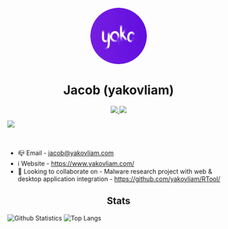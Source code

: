 <p align="center">
    <img style="border-radius: 100px" width="128" height="128" src="https://raw.githubusercontent.com/yakovliam/yakovliam/master/circle-cropped.png">
</p>

<h1 align="center">Jacob (yakovliam)</h1>

<p align="center">
  <a href="https://twitter.com/yakovliam">
    <img width="22px" src="https://cdn.jsdelivr.net/npm/simple-icons@v3/icons/twitter.svg" />
  </a>

  <a href="https://github.com/yakovliam">
    <img width="22px" src="https://cdn.jsdelivr.net/npm/simple-icons@v3/icons/github.svg" />
  </a>
  
![](https://bit.ly/3j5U0nI)
</p>

<br/>

<p align="center">
	<ul>
		<li>📪 Email - <a href="mailto:jacob@yakovliam.com">jacob@yakovliam.com</a></li>
		<li>ℹ️ Website - <a href="https://www.yakovliam.com/">https://www.yakovliam.com/</a></li>
		<li>🍻 Looking to collaborate on - Malware research project with web & desktop application integration - <a href="https://github.com/yakovliam/RTool/">https://github.com/yakovliam/RTool/</a></li>
	</ul>
</p>

<h2 align="center">Stats</h2>


![Github Statistics](https://github-readme-stats.vercel.app/api?username=yakovliam&count_private=true&show_icons=true&include_all_commits=true)
![Top Langs](https://github-readme-stats.vercel.app/api/top-langs/?username=yakovliam)

